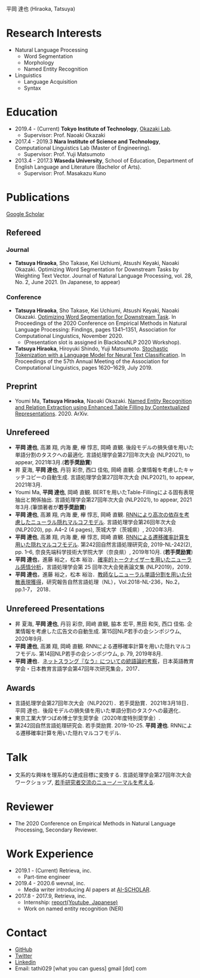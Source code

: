 
平岡 達也 (Hiraoka, Tatsuya)

# Research Interests
- Natural Language Processing
    - Word Segmentation
    - Morphology
    - Named Entity Recognition
- Linguistics
    - Language Acquisition
    - Syntax

# Education
- 2019.4 - (Current) **Tokyo Institute of Technology**, [Okazaki Lab](https://www.nlp.c.titech.ac.jp/index.en.html).
    - Supervisor: Prof. Naoaki Okazaki
- 2017.4 - 2019.3 **Nara Institute of Science and Technology**, Computational Linguistics Lab (Master of Engineering).
    - Supervisor: Prof. Yuji Matsumoto
- 2013.4 - 2017.3 **Waseda University**, School of Education, Department of English Language and Literature (Bachelor of Arts).
    - Supervisor: Prof. Masakazu Kuno

# Publications
[Google Scholar](https://scholar.google.co.jp/citations?user=Ncbfy0UAAAAJ)

## Refereed
### Journal
- **Tatsuya Hiraoka**, Sho Takase, Kei Uchiumi, Atsushi Keyaki, Naoaki Okazaki. Optimizing Word Segmentation for Downstream Tasks by Weighting Text Vector. Journal of Natural Language Processing, vol. 28, No. 2, June 2021. (In Japanese, to appear)

### Conference
- **Tatsuya Hiraoka**, Sho Takase, Kei Uchiumi, Atsushi Keyaki, Naoaki Okazaki. [Optimizing Word Segmentation for Downstream Task](https://www.aclweb.org/anthology/2020.findings-emnlp.120.pdf). In Proceedings of the 2020 Conference on Empirical Methods in Natural Language Processing: Findings, pages 1341–1351, Association for Computational Linguistics, November 2020.
    - (Presentation slot is assigned in BlackboxNLP 2020 Workshop).
- **Tatsuya Hiraoka**, Hiroyuki Shindo, Yuji Matsumoto. [Stochastic Tokenization with a Language Model for Neural Text Classification](https://www.aclweb.org/anthology/P19-1158.pdf). In Proceedings of the 57th Annual Meeting of the Association for Computational Linguistics, pages 1620–1629, July 2019.

## Preprint
- Youmi Ma, **Tatsuya Hiraoka**, Naoaki Okazaki. [Named Entity Recognition and Relation Extraction using Enhanced Table Filling by Contextualized Representations](https://arxiv.org/abs/2010.07522). 2020. ArXiv. 

## Unrefereed
- **平岡 達也**, 高瀬 翔, 内海 慶, 欅 惇志, 岡崎 直観. 後段モデルの損失値を用いた単語分割のタスクへの最適化. 言語処理学会第27回年次大会 (NLP2021), to appear, 2021年3月.(**若手奨励賞**)
- 昇 夏海, **平岡 達也**, 丹羽 彩奈, 西口 佳佑, 岡崎 直観. 企業情報を考慮したキャッチコピーの自動生成. 言語処理学会第27回年次大会 (NLP2021), to appear, 2021年3月.
- Youmi Ma, **平岡 達也**, 岡崎 直観. BERTを用いたTable-Fillingによる固有表現抽出と関係抽出. 言語処理学会第27回年次大会 (NLP2021), to appear, 2021年3月.(筆頭著者が**若手奨励賞**)
- **平岡 達也**, 高瀬 翔, 内海 慶, 欅 惇志, 岡崎 直観. [RNNにより高次の依存を考慮したニューラル隠れマルコフモデル](https://www.anlp.jp/proceedings/annual_meeting/2020/pdf_dir/P6-5.pdf). 言語処理学会第26回年次大会 (NLP2020), pp. A4–2 (4 pages), 茨城大学（茨城県）, 2020年3月.
- **平岡 達也**, 高瀬 翔, 内海 慶, 欅 惇志, 岡崎 直観. [RNNによる遷移確率計算を用いた隠れマルコフモデル](https://ipsj.ixsq.nii.ac.jp/ej/index.php?active_action=repository_view_main_item_detail&page_id=13&block_id=8&item_id=199747&item_no=1). 第242回自然言語処理研究会, 2019-NL-242(2), pp. 1–6, 奈良先端科学技術大学院大学（奈良県）, 2019年10月. (**若手奨励賞**)
- **平岡 達也**，進藤 裕之，松本 裕治．[確率的トークナイザーを用いたニューラル感情分析](https://www.anlp.jp/proceedings/annual_meeting/2019/pdf_dir/P1-15.pdf)，言語処理学会第 25 回年次大会発表論文集 (NLP2019)，2019．
- **平岡 達也**，進藤 裕之，松本 裕治．[教師なしニューラル単語分割を用いた分散表現獲得](https://ipsj.ixsq.nii.ac.jp/ej/index.php?active_action=repository_view_main_item_detail&page_id=13&block_id=8&item_id=190355&item_no=1)，研究報告自然言語処理（NL），Vol.2018-NL-236，No.2，pp.1-7， 2018．

## Unrefereed Presentations
- 昇 夏海, **平岡 達也**, 丹羽 彩奈, 岡﨑 直観, 脇本 宏平, 黒田 和矢, 西口 佳佑. 企業情報を考慮した広告文の自動生成. 第15回NLP若手の会シンポジウム, 2020年9月.
- **平岡 達也**, 高瀬 翔, 岡崎 直観. RNNによる遷移確率計算を用いた隠れマルコフモデル. 第14回NLP若手の会シンポジウム, p. 79, 2019年8月.
- **平岡 達也**．[ネットスラング『なう』についての統語論的考察](http://www.decode.waseda.ac.jp/announcement/documents-for-2017-03-04-05/TatsuyaHiraoka.pdf)，日本英語教育学会・日本教育言語学会第47回年次研究集会，2017．

## Awards
- 言語処理学会第27回年次大会（NLP2021）．若手奨励賞．2021年3月18日．平岡 達也．後段モデルの損失値を用いた単語分割のタスクへの最適化．
- 東京工業大学つばめ博士学生奨学金（2020年度特別奨学金）.
- 第242回自然言語処理研究会. 若手奨励賞. 2019-10-25. **平岡 達也**. RNNによる遷移確率計算を用いた隠れマルコフモデル.

# Talk
- 文系的な興味を理系的な達成目標に変換する. 言語処理学会第27回年次大会ワークショップ, [若手研究者交流のニューノーマルを考える](https://sites.google.com/view/nlp2021ws).

# Reviewer
- The 2020 Conference on Empirical Methods in Natural Language Processing, Secondary Reviewer.

# Work Experience
- 2019.1 - (Current) Retrieva, inc.
    - Part-time engineer
- 2019.4 - 2020.6 wevnal, inc.
    - Media writer introducing AI papers at [AI-SCHOLAR](https://ai-scholar.tech/author/tatsuya-hiraoka).
- 2017.8 - 2017.9, Retrieva, inc.
    - Internship: [report(Youtube, Japanese)](https://www.youtube.com/watch?v=ZQ00AyUY36w)
    - Work on named entity recognition (NER)

# Contact
- [GitHub](https://github.com/tathi)
- [Twitter](https://twitter.com/7a7hi)
- [Linkedin](https://www.linkedin.com/in/tatsuya-hiraoka-2040b51b8/)
- Email: tathi029 [what you can guess] gmail [dot] com
